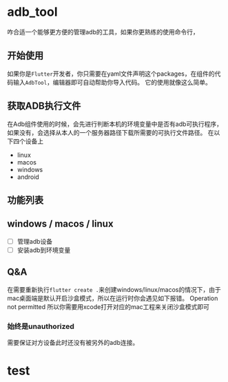 # adb_tool

咋合适一个能够更方便的管理adb的工具，如果你更熟练的使用命令行，


## 开始使用

如果你是```Flutter```开发者，你只需要在yaml文件声明这个packages，在组件的代码输入```AdbTool```，编辑器即可自动帮助你导入代码。
它的使用就像这么简单。
## 获取ADB执行文件
在Adb组件使用的时候，会先进行判断本机的环境变量中是否有adb可执行程序，如果没有，会选择从本人的一个服务器路径下载所需要的可执行文件路径。
在以下四个设备上

- linux
-  macos
-  windows
-  android

## 功能列表
## windows / macos / linux
- [ ] 管理adb设备
- [ ] 安装adb到环境变量
## Q&A
在需要重新执行```flutter create .```来创建windows/linux/macos的情况下，由于mac桌面端是默认开启沙盒模式，所以在运行时你会遇见如下报错。
Operation not permitted
所以你需要用xcode打开对应的mac工程来关闭沙盒模式即可
### 始终是unauthorized
需要保证对方设备此时还没有被另外的adb连接。
# test
